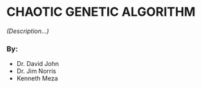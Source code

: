 CHAOTIC GENETIC ALGORITHM
===

*(Description...)*

### By:  
* Dr. David John  
* Dr. Jim Norris  
* Kenneth Meza  
